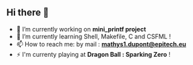 ## Hi there 👋

- 🔭 I’m currently working on **mini_printf project**
- 🌱 I’m currently learning Shell, Makefile, C and CSFML !
- 📫 How to reach me: by mail : **mathys1.dupont@epitech.eu**
- ⚡ I'm currenty playing at **Dragon Ball : Sparking Zero** !
